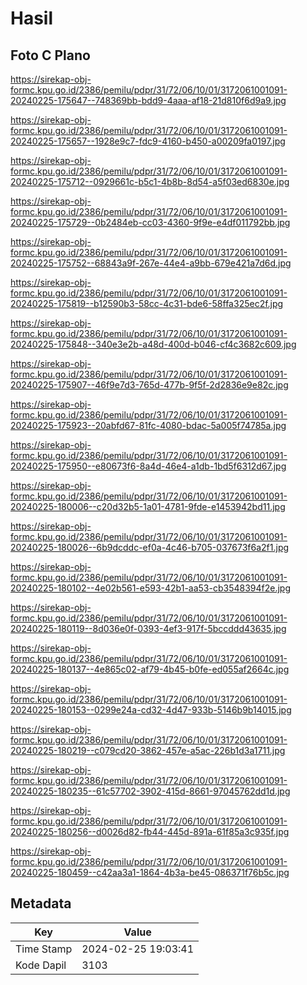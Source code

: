 # Hasil

## Foto C Plano

https://sirekap-obj-formc.kpu.go.id/2386/pemilu/pdpr/31/72/06/10/01/3172061001091-20240225-175647--748369bb-bdd9-4aaa-af18-21d810f6d9a9.jpg

https://sirekap-obj-formc.kpu.go.id/2386/pemilu/pdpr/31/72/06/10/01/3172061001091-20240225-175657--1928e9c7-fdc9-4160-b450-a00209fa0197.jpg

https://sirekap-obj-formc.kpu.go.id/2386/pemilu/pdpr/31/72/06/10/01/3172061001091-20240225-175712--0929661c-b5c1-4b8b-8d54-a5f03ed6830e.jpg

https://sirekap-obj-formc.kpu.go.id/2386/pemilu/pdpr/31/72/06/10/01/3172061001091-20240225-175729--0b2484eb-cc03-4360-9f9e-e4df011792bb.jpg

https://sirekap-obj-formc.kpu.go.id/2386/pemilu/pdpr/31/72/06/10/01/3172061001091-20240225-175752--68843a9f-267e-44e4-a9bb-679e421a7d6d.jpg

https://sirekap-obj-formc.kpu.go.id/2386/pemilu/pdpr/31/72/06/10/01/3172061001091-20240225-175819--b12590b3-58cc-4c31-bde6-58ffa325ec2f.jpg

https://sirekap-obj-formc.kpu.go.id/2386/pemilu/pdpr/31/72/06/10/01/3172061001091-20240225-175848--340e3e2b-a48d-400d-b046-cf4c3682c609.jpg

https://sirekap-obj-formc.kpu.go.id/2386/pemilu/pdpr/31/72/06/10/01/3172061001091-20240225-175907--46f9e7d3-765d-477b-9f5f-2d2836e9e82c.jpg

https://sirekap-obj-formc.kpu.go.id/2386/pemilu/pdpr/31/72/06/10/01/3172061001091-20240225-175923--20abfd67-81fc-4080-bdac-5a005f74785a.jpg

https://sirekap-obj-formc.kpu.go.id/2386/pemilu/pdpr/31/72/06/10/01/3172061001091-20240225-175950--e80673f6-8a4d-46e4-a1db-1bd5f6312d67.jpg

https://sirekap-obj-formc.kpu.go.id/2386/pemilu/pdpr/31/72/06/10/01/3172061001091-20240225-180006--c20d32b5-1a01-4781-9fde-e1453942bd11.jpg

https://sirekap-obj-formc.kpu.go.id/2386/pemilu/pdpr/31/72/06/10/01/3172061001091-20240225-180026--6b9dcddc-ef0a-4c46-b705-037673f6a2f1.jpg

https://sirekap-obj-formc.kpu.go.id/2386/pemilu/pdpr/31/72/06/10/01/3172061001091-20240225-180102--4e02b561-e593-42b1-aa53-cb3548394f2e.jpg

https://sirekap-obj-formc.kpu.go.id/2386/pemilu/pdpr/31/72/06/10/01/3172061001091-20240225-180119--8d036e0f-0393-4ef3-917f-5bccddd43635.jpg

https://sirekap-obj-formc.kpu.go.id/2386/pemilu/pdpr/31/72/06/10/01/3172061001091-20240225-180137--4e865c02-af79-4b45-b0fe-ed055af2664c.jpg

https://sirekap-obj-formc.kpu.go.id/2386/pemilu/pdpr/31/72/06/10/01/3172061001091-20240225-180153--0299e24a-cd32-4d47-933b-5146b9b14015.jpg

https://sirekap-obj-formc.kpu.go.id/2386/pemilu/pdpr/31/72/06/10/01/3172061001091-20240225-180219--c079cd20-3862-457e-a5ac-226b1d3a1711.jpg

https://sirekap-obj-formc.kpu.go.id/2386/pemilu/pdpr/31/72/06/10/01/3172061001091-20240225-180235--61c57702-3902-415d-8661-97045762dd1d.jpg

https://sirekap-obj-formc.kpu.go.id/2386/pemilu/pdpr/31/72/06/10/01/3172061001091-20240225-180256--d0026d82-fb44-445d-891a-61f85a3c935f.jpg

https://sirekap-obj-formc.kpu.go.id/2386/pemilu/pdpr/31/72/06/10/01/3172061001091-20240225-180459--c42aa3a1-1864-4b3a-be45-086371f76b5c.jpg


## Metadata

| Key        | Value               |
| ---------- | ------------------- |
| Time Stamp | 2024-02-25 19:03:41 |
| Kode Dapil | 3103                |



